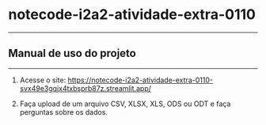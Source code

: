 # notecode-i2a2-atividade-extra-0110

___
## Manual de uso do projeto
___

1. Acesse o site: https://notecode-i2a2-atividade-extra-0110-svx49e3gqjx4txbsprb87z.streamlit.app/</br>

2. Faça upload de um arquivo CSV, XLSX, XLS, ODS ou ODT e faça perguntas sobre os dados.
